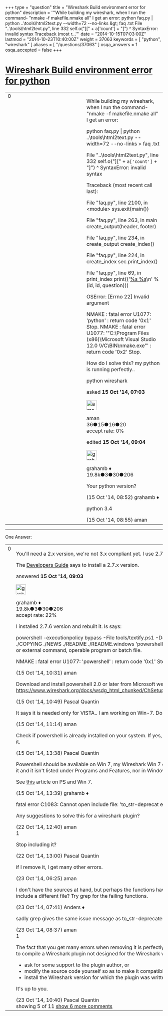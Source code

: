 +++
type = "question"
title = "Wireshark Build environment error for python"
description = '''While building my wireshark, when I run the command- &quot;nmake -f makefile.nmake all&quot; I get an error: python faq.py | python ..&#92;tools&#92;html2text.py --width=72 --no-links &amp;gt; faq .txt File &quot;..&#92;tools&#92;html2text.py&quot;, line 332  self.o(&quot;][&quot; + a[&#x27;count&#x27;] + &quot;]&quot;)  ^ SyntaxError: invalid syntax Traceback (most r...'''
date = "2014-10-15T07:03:00Z"
lastmod = "2014-10-23T10:40:00Z"
weight = 37063
keywords = [ "python", "wireshark" ]
aliases = [ "/questions/37063" ]
osqa_answers = 1
osqa_accepted = false
+++

<div class="headNormal">

# [Wireshark Build environment error for python](/questions/37063/wireshark-build-environment-error-for-python)

</div>

<div id="main-body">

<div id="askform">

<table id="question-table" style="width:100%;"><colgroup><col style="width: 50%" /><col style="width: 50%" /></colgroup><tbody><tr class="odd"><td style="width: 30px; vertical-align: top"><div class="vote-buttons"><span id="post-37063-upvote" class="ajax-command post-vote up" rel="nofollow" title="I like this post (click again to cancel)"> </span><div id="post-37063-score" class="post-score" title="current number of votes">0</div><span id="post-37063-downvote" class="ajax-command post-vote down" rel="nofollow" title="I dont like this post (click again to cancel)"> </span> <span id="favorite-mark" class="ajax-command favorite-mark" rel="nofollow" title="mark/unmark this question as favorite (click again to cancel)"> </span><div id="favorite-count" class="favorite-count"></div></div></td><td><div id="item-right"><div class="question-body"><p>While building my wireshark, when I run the command- "nmake -f makefile.nmake all" I get an error:</p><p>python faq.py | python ..\tools\html2text.py --width=72 --no-links &gt; faq .txt</p><p>File "..\tools\html2text.py", line 332 self.o("][" + <code>a['count']</code> + "]") ^ SyntaxError: invalid syntax</p><p>Traceback (most recent call last):</p><p>File "faq.py", line 2100, in &lt;module&gt; sys.exit(main())</p><p>File "faq.py", line 263, in main create_output(header, footer)</p><p>File "faq.py", line 234, in create_output create_index()</p><p>File "faq.py", line 224, in create_index sec.print_index()</p><p>File "faq.py", line 69, in print_index print(('<a href="#q%s">%s %s</a>\n' % (id, id, question)))</p><p>OSError: [Errno 22] Invalid argument</p><p>NMAKE : fatal error U1077: 'python' : return code '0x1' Stop. NMAKE : fatal error U1077: '"C:\Program Files (x86)\Microsoft Visual Studio 12.0 \VC\BIN\nmake.exe"' : return code '0x2' Stop.</p><p>How do I solve this? my python is running perfectly..</p></div><div id="question-tags" class="tags-container tags"><span class="post-tag tag-link-python" rel="tag" title="see questions tagged &#39;python&#39;">python</span> <span class="post-tag tag-link-wireshark" rel="tag" title="see questions tagged &#39;wireshark&#39;">wireshark</span></div><div id="question-controls" class="post-controls"></div><div class="post-update-info-container"><div class="post-update-info post-update-info-user"><p>asked <strong>15 Oct '14, 07:03</strong></p><img src="https://secure.gravatar.com/avatar/a9a254ac482208f766093c0f9c144364?s=32&amp;d=identicon&amp;r=g" class="gravatar" width="32" height="32" alt="aman&#39;s gravatar image" /><p><span>aman</span><br />
<span class="score" title="36 reputation points">36</span><span title="15 badges"><span class="badge1">●</span><span class="badgecount">15</span></span><span title="16 badges"><span class="silver">●</span><span class="badgecount">16</span></span><span title="20 badges"><span class="bronze">●</span><span class="badgecount">20</span></span><br />
<span class="accept_rate" title="Rate of the user&#39;s accepted answers">accept rate:</span> <span title="aman has no accepted answers">0%</span></p></div><div class="post-update-info post-update-info-edited"><p><span> edited <strong>15 Oct '14, 09:04</strong> </span></p><img src="https://secure.gravatar.com/avatar/d2a7e24ca66604c749c7c88c1da8ff78?s=32&amp;d=identicon&amp;r=g" class="gravatar" width="32" height="32" alt="grahamb&#39;s gravatar image" /><p><span>grahamb ♦</span><br />
<span class="score" title="19834 reputation points"><span>19.8k</span></span><span title="3 badges"><span class="badge1">●</span><span class="badgecount">3</span></span><span title="30 badges"><span class="silver">●</span><span class="badgecount">30</span></span><span title="206 badges"><span class="bronze">●</span><span class="badgecount">206</span></span></p></div></div><div id="comments-container-37063" class="comments-container"><span id="37072"></span><div id="comment-37072" class="comment"><div id="post-37072-score" class="comment-score"></div><div class="comment-text"><p>Your python version?</p></div><div id="comment-37072-info" class="comment-info"><span class="comment-age">(15 Oct '14, 08:52)</span> <span class="comment-user userinfo">grahamb ♦</span></div></div><span id="37073"></span><div id="comment-37073" class="comment"><div id="post-37073-score" class="comment-score"></div><div class="comment-text"><p>python 3.4</p></div><div id="comment-37073-info" class="comment-info"><span class="comment-age">(15 Oct '14, 08:55)</span> <span class="comment-user userinfo">aman</span></div></div></div><div id="comment-tools-37063" class="comment-tools"></div><div class="clear"></div><div id="comment-37063-form-container" class="comment-form-container"></div><div class="clear"></div></div></td></tr></tbody></table>

------------------------------------------------------------------------

<div class="tabBar">

<span id="sort-top"></span>

<div class="headQuestions">

One Answer:

</div>

</div>

<span id="37076"></span>

<div id="answer-container-37076" class="answer">

<table style="width:100%;"><colgroup><col style="width: 50%" /><col style="width: 50%" /></colgroup><tbody><tr class="odd"><td style="width: 30px; vertical-align: top"><div class="vote-buttons"><span id="post-37076-upvote" class="ajax-command post-vote up" rel="nofollow" title="I like this post (click again to cancel)"> </span><div id="post-37076-score" class="post-score" title="current number of votes">0</div><span id="post-37076-downvote" class="ajax-command post-vote down" rel="nofollow" title="I dont like this post (click again to cancel)"> </span></div></td><td><div class="item-right"><div class="answer-body"><p>You'll need a 2.x version, we're not 3.x compliant yet. I use 2.7.6.</p><p>The <a href="https://www.wireshark.org/docs/wsdg_html_chunked/ChSetupWin32.html#ChSetupPython">Developers Guide</a> says to install a 2.7.x version.</p></div><div class="answer-controls post-controls"></div><div class="post-update-info-container"><div class="post-update-info post-update-info-user"><p>answered <strong>15 Oct '14, 09:03</strong></p><img src="https://secure.gravatar.com/avatar/d2a7e24ca66604c749c7c88c1da8ff78?s=32&amp;d=identicon&amp;r=g" class="gravatar" width="32" height="32" alt="grahamb&#39;s gravatar image" /><p><span>grahamb ♦</span><br />
<span class="score" title="19834 reputation points"><span>19.8k</span></span><span title="3 badges"><span class="badge1">●</span><span class="badgecount">3</span></span><span title="30 badges"><span class="silver">●</span><span class="badgecount">30</span></span><span title="206 badges"><span class="bronze">●</span><span class="badgecount">206</span></span><br />
<span class="accept_rate" title="Rate of the user&#39;s accepted answers">accept rate:</span> <span title="grahamb has 274 accepted answers">22%</span></p></div></div><div id="comments-container-37076" class="comments-container"><span id="37078"></span><div id="comment-37078" class="comment"><div id="post-37078-score" class="comment-score"></div><div class="comment-text"><p>I installed 2.7.6 version and rebuilt it. Is says:</p><p>powershell -executionpolicy bypass -File tools/textify.ps1 -Destination wireshark-gtk2 ./COPYING ./NEWS ./README ./README.windows 'powershell' is not recognized as an internal or external command, operable program or batch file.</p><p>NMAKE : fatal error U1077: 'powershell' : return code '0x1' Stop. How go work about this?</p></div><div id="comment-37078-info" class="comment-info"><span class="comment-age">(15 Oct '14, 10:31)</span> <span class="comment-user userinfo">aman</span></div></div><span id="37079"></span><div id="comment-37079" class="comment"><div id="post-37079-score" class="comment-score"></div><div class="comment-text"><p>Download and install powershell 2.0 or later from Microsoft website. See <a href="https://www.wireshark.org/docs/wsdg_html_chunked/ChSetupWin32.html#ChSetupPowerShell">https://www.wireshark.org/docs/wsdg_html_chunked/ChSetupWin32.html#ChSetupPowerShell</a></p></div><div id="comment-37079-info" class="comment-info"><span class="comment-age">(15 Oct '14, 10:49)</span> <span class="comment-user userinfo">Pascal Quantin</span></div></div><span id="37081"></span><div id="comment-37081" class="comment"><div id="post-37081-score" class="comment-score"></div><div class="comment-text"><p>It says it is needed only for VISTA.. I am working on Win-7. Do I still need to install it?</p></div><div id="comment-37081-info" class="comment-info"><span class="comment-age">(15 Oct '14, 11:14)</span> <span class="comment-user userinfo">aman</span></div></div><span id="37084"></span><div id="comment-37084" class="comment not_top_scorer"><div id="post-37084-score" class="comment-score"></div><div class="comment-text"><p>Check if powershell is already installed on your system. If yes, add it to the PATH. If not, install it.</p></div><div id="comment-37084-info" class="comment-info"><span class="comment-age">(15 Oct '14, 13:38)</span> <span class="comment-user userinfo">Pascal Quantin</span></div></div><span id="37085"></span><div id="comment-37085" class="comment not_top_scorer"><div id="post-37085-score" class="comment-score"></div><div class="comment-text"><p>Powershell should be available on Win 7, my Wireshark Win 7 dev VM has it, I've never installed it and it isn't listed under Programs and Features, nor in Windows Features.</p><p>See <a href="http://blogs.technet.com/b/heyscriptingguy/archive/2011/01/07/how-do-i-install-powershell-on-windows-7-and-other-questions.aspx">this</a> article on PS and Win 7.</p></div><div id="comment-37085-info" class="comment-info"><span class="comment-age">(15 Oct '14, 13:39)</span> <span class="comment-user userinfo">grahamb ♦</span></div></div><span id="37294"></span><div id="comment-37294" class="comment not_top_scorer"><div id="post-37294-score" class="comment-score"></div><div class="comment-text"><p>fatal error C1083: Cannot open include file: 'to_str-deprecat ed.h': No such file or directory</p><p>Any suggestions to solve this for a wireshark plugin?</p></div><div id="comment-37294-info" class="comment-info"><span class="comment-age">(22 Oct '14, 12:40)</span> <span class="comment-user userinfo">aman</span></div></div><span id="37295"></span><div id="comment-37295" class="comment"><div id="post-37295-score" class="comment-score">1</div><div class="comment-text"><p>Stop including it?</p></div><div id="comment-37295-info" class="comment-info"><span class="comment-age">(22 Oct '14, 13:00)</span> <span class="comment-user userinfo">Pascal Quantin</span></div></div><span id="37308"></span><div id="comment-37308" class="comment not_top_scorer"><div id="post-37308-score" class="comment-score"></div><div class="comment-text"><p>if I remove it, I get many other errors.</p></div><div id="comment-37308-info" class="comment-info"><span class="comment-age">(23 Oct '14, 06:25)</span> <span class="comment-user userinfo">aman</span></div></div><span id="37310"></span><div id="comment-37310" class="comment not_top_scorer"><div id="post-37310-score" class="comment-score"></div><div class="comment-text"><p>I don't have the sources at hand, but perhaps the functions have been moved and you need to include a different file? Try grep for the failing functions.</p></div><div id="comment-37310-info" class="comment-info"><span class="comment-age">(23 Oct '14, 07:41)</span> <span class="comment-user userinfo">Anders ♦</span></div></div><span id="37311"></span><div id="comment-37311" class="comment not_top_scorer"><div id="post-37311-score" class="comment-score"></div><div class="comment-text"><p>sadly grep gives the same issue message as to_str-deprecated.h</p></div><div id="comment-37311-info" class="comment-info"><span class="comment-age">(23 Oct '14, 08:37)</span> <span class="comment-user userinfo">aman</span></div></div><span id="37314"></span><div id="comment-37314" class="comment"><div id="post-37314-score" class="comment-score">1</div><div class="comment-text"><p>The fact that you get many errors when removing it is perfectly normal: looks like you are trying to compile a Wireshark plugin not designed for the Wireshark version you installed. So either:</p><ul><li>ask for some support to the plugin author, or</li><li>modify the source code yourself so as to make it compatible with your Wireshark version, or</li><li>install the Wireshark version for which the plugin was written.</li></ul><p>It's up to you.</p></div><div id="comment-37314-info" class="comment-info"><span class="comment-age">(23 Oct '14, 10:40)</span> <span class="comment-user userinfo">Pascal Quantin</span></div></div></div><div id="comment-tools-37076" class="comment-tools"><span class="comments-showing"> showing 5 of 11 </span> <a href="#" class="show-all-comments-link">show 6 more comments</a></div><div class="clear"></div><div id="comment-37076-form-container" class="comment-form-container"></div><div class="clear"></div></div></td></tr></tbody></table>

</div>

<div class="paginator-container-left">

</div>

</div>

</div>

